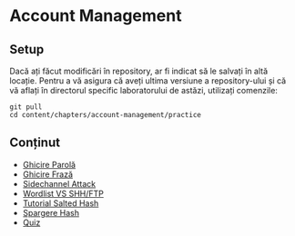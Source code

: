 # Account Management

## Setup

Dacă ați făcut modificări în repository, ar fi indicat să le salvați în altă locație.
Pentru a vă asigura că aveți ultima versiune a repository-ului și că vă aflați în directorul specific laboratorului de astăzi, utilizați comenzile:

```
git pull
cd content/chapters/account-management/practice
```

## Conținut

- [Ghicire Parolă](./support/password-guessing/README.md)
- [Ghicire Frază](./support/passphrase-guessing/README.md)
- [Sidechannel Attack](./support/sidechannel/README.md)
- [Wordlist VS SHH/FTP](./support/service-wordlist/README.md)
- [Tutorial Salted Hash](./support/salthash/README.md)
- [Spargere Hash](./support/breakhash/README.md)
- [Quiz](./quiz/account-management-quiz.md)
